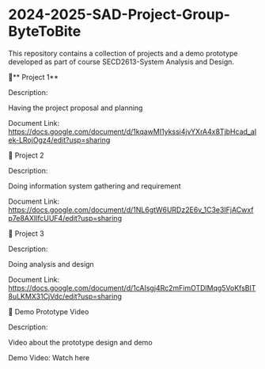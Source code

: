 # 2024-2025-SAD-Project-Group-ByteToBite
This repository contains a collection of projects and a demo prototype developed as part of course SECD2613-System Analysis and Design.

🧩** Project 1**

Description:

Having the project proposal and planning

Document Link: https://docs.google.com/document/d/1kqawMI1ykssi4jvYXrA4x8TjbHcad_aIek-LRojOgz4/edit?usp=sharing

🧩 Project 2

Description:

Doing information system gathering and requirement

Document Link: https://docs.google.com/document/d/1NL6gtW6URDz2E6v_1C3e3IFjACwxfp7e8AXIlfcUUF4/edit?usp=sharing

🧩 Project 3

Description:

Doing analysis and design

Document Link: https://docs.google.com/document/d/1cAIsgj4Rc2mFimOTDlMqg5VoKfsBlT8uLKMX31CjVdc/edit?usp=sharing

🚀 Demo Prototype Video

Description:

Video about the prototype design and demo

Demo Video: Watch here

